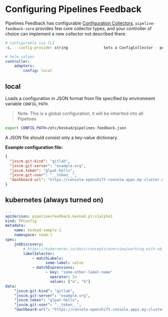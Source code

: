 Configuring Pipelines Feedback
==============================

Pipelines Feedback has configurable [Configuration Collectors](./interface.go). `pipeline-feedback-core` provides few core collector types, and your controller of choice can implement a new collector not described there.

```bash
# configurable via CLI
-c, --config-provider string                Sets a ConfigCollector - possible to set multiple, comma separated, without spaces) (default "local")
```

```yaml
# helm values
controller:
    adapters:
        config: local
```

local
-----

Loads a configuration in JSON format from file specified by environment variable `CONFIG_PATH`.

> Note: This is a global configuration, it will be inherited into all Pipelines


```bash
export CONFIG_PATH=/etc/keskad/pipelines-feedback.json
```

A JSON file should consist only a key-value dictionary.

**Example configuration file:**

```json
{
  "jxscm.git-kind": "gitlab",
  "jxscm.git-server": "example.org",
  "jxscm.token": "glpat-hello",
  "jxscm.git-user": "__token__",
  "dashboard-url": "https://console-openshift-console.apps.my-cluster.org/k8s/ns/{{ .namespace }}/tekton.dev~v1beta1~PipelineRun/{{ .name }}"
}
```

kubernetes (always turned on)
-----------------------------

```yaml
---
apiVersion: pipelinesfeedback.keskad.pl/v1alpha1
kind: PFConfig
metadata:
    name: keskad-sample-1
    namespace: team-1
spec:
    jobDiscovery:
        # https://kubernetes.io/docs/concepts/overview/working-with-objects/labels/#resources-that-support-set-based-requirements
        labelSelector:
            - matchLabels:
                  some-label: value
            - matchExpressions:
                  - key: "some-other-label-name"
                    operator: In
                    values: ["a", "b"]
data:
    "jxscm.git-kind": "gitlab",
    "jxscm.git-server": "example.org",
    "jxscm.token": "glpat-hello",
    "jxscm.git-user": "__token__",
    "dashboard-url": "https://console-openshift-console.apps.my-cluster.org/k8s/ns/{{ .namespace }}/tekton.dev~v1beta1~PipelineRun/{{ .name }}"
```
